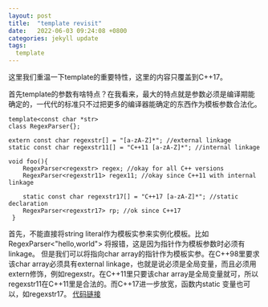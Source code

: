 ```yaml
---
layout: post
title:  "template revisit"
date:   2022-06-03 09:24:08 +0800
categories: jekyll update
tags:
  template
---
```

这里我们重温一下template的重要特性，这里的内容只覆盖到C\++17。

首先template的参数有啥特点？在我看来，最大的特点就是参数必须是编译期能确定的，一代代的标准只不过把更多的编译器能确定的东西作为模板参数合法化。




    template<const char *str>
    class RegexParser{};

    extern const char regexstr[] = "[a-zA-Z]*"; //external linkage
    static const char regexstr11[] = "C++11 [a-zA-Z]*"; //internal linkage

    void foo(){
        RegexParser<regexstr> regex; //okay for all C++ versions
        RegexParser<regexstr11> regex11; //okay since C++11 with internal linkage

        static const char regexstr17[] = "C++17 [a-zA-Z]*"; //static declaration
        RegexParser<regexstr17> rp; //ok since C++17
     }

首先，不能直接将string literal作为模板实参来实例化模板。比如RegexParser<"hello,world"> 将报错，这是因为指针作为模板参数时必须有linkage。
但是我们可以将指向char array的指针作为模板实参。在C\++98里要求该char array必须具有external linkage，也就是说必须是全局变量，而且必须用extern修饰，例如regexstr。在C\++11里只要该char array是全局变量就可，所以regexstr11在C\++11里是合法的。而C\++17进一步放宽，函数内static 变量也可以，如regexstr17。
[代码链接](https://godbolt.org/z/M83c4f5fn)
